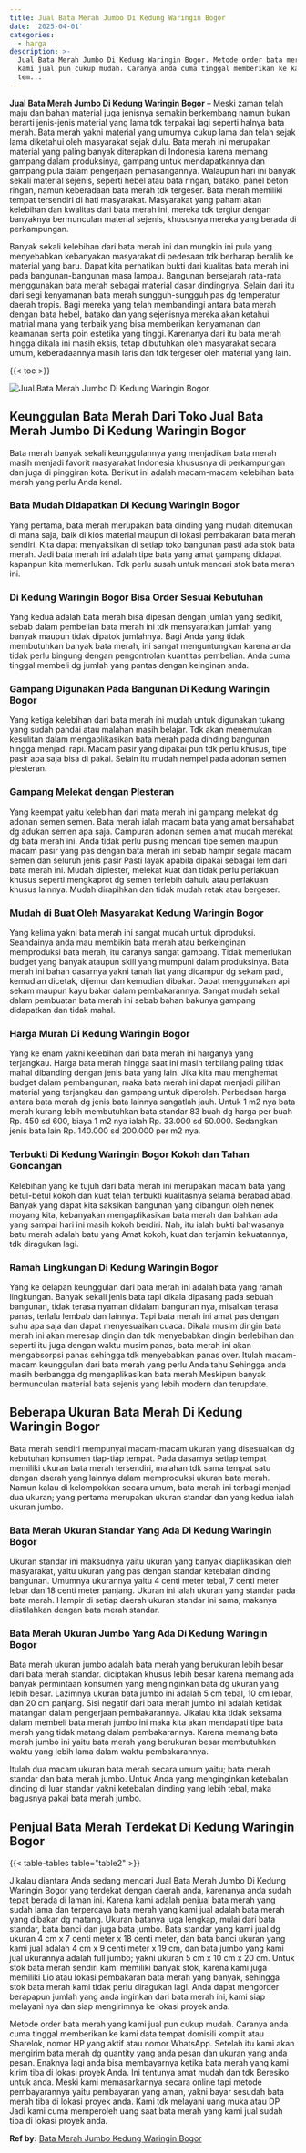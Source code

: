 ```yaml
---
title: Jual Bata Merah Jumbo Di Kedung Waringin Bogor
date: '2025-04-01'
categories:
  - harga
description: >-
  Jual Bata Merah Jumbo Di Kedung Waringin Bogor. Metode order bata merah yang
  kami jual pun cukup mudah. Caranya anda cuma tinggal memberikan ke kami data
  tem...
---
```


**Jual Bata Merah Jumbo Di Kedung Waringin Bogor** – Meski zaman telah maju dan bahan material juga jenisnya semakin berkembang namun bukan berarti jenis-jenis material yang lama tdk terpakai lagi seperti halnya bata merah. Bata merah yakni material yang umurnya cukup lama dan telah sejak lama diketahui oleh masyarakat sejak dulu. Bata merah ini merupakan material yang paling banyak diterapkan di Indonesia karena memang gampang dalam produksinya, gampang untuk mendapatkannya dan gampang pula dalam pengerjaan pemasangannya. Walaupun hari ini banyak sekali material sejenis, seperti hebel atau bata ringan, batako, panel beton ringan, namun keberadaan bata merah tdk tergeser. Bata merah memiliki tempat tersendiri di hati masyarakat. Masyarakat yang paham akan kelebihan dan kwalitas dari bata merah ini, mereka tdk tergiur dengan banyaknya bermunculan material sejenis, khususnya mereka yang berada di perkampungan.

Banyak sekali kelebihan dari bata merah ini dan mungkin ini pula yang menyebabkan kebanyakan masyarakat di pedesaan tdk berharap beralih ke material yang baru. Dapat kita perhatikan bukti dari kualitas bata merah ini pada bangunan-bangunan masa lampau. Bangunan bersejarah rata-rata menggunakan bata merah sebagai material dasar dindingnya. Selain dari itu dari segi kenyamanan bata merah sungguh-sungguh pas dg temperatur daerah tropis. Bagi mereka yang telah membandingi antara bata merah dengan bata hebel, batako dan yang sejenisnya mereka akan ketahui matrial mana yang terbaik yang bisa memberikan kenyamanan dan keamanan serta poin estetika yang tinggi. Karenanya dari itu bata merah hingga dikala ini masih eksis, tetap dibutuhkan oleh masyarakat secara umum, keberadaannya masih laris dan tdk tergeser oleh material yang lain.

{{< toc >}}

![Jual Bata Merah Jumbo Di Kedung Waringin Bogor](/images/jual-bata-merah-29.png)

## Keunggulan Bata Merah Dari Toko Jual Bata Merah Jumbo Di Kedung Waringin Bogor

Bata merah banyak sekali keunggulannya yang menjadikan bata merah masih menjadi favorit masyarakat Indonesia khususnya di perkampungan dan juga di pinggiran kota. Berikut ini adalah macam-macam kelebihan bata merah yang perlu Anda kenal.

### Bata Mudah Didapatkan Di Kedung Waringin Bogor

Yang pertama, bata merah merupakan bata dinding yang mudah ditemukan di mana saja, baik di kios material maupun di lokasi pembakaran bata merah sendiri. Kita dapat menyaksikan di setiap toko bangunan pasti ada stok bata merah. Jadi bata merah ini adalah tipe bata yang amat gampang didapat kapanpun kita memerlukan. Tdk perlu susah untuk mencari stok bata merah ini.

### Di Kedung Waringin Bogor Bisa Order Sesuai Kebutuhan

Yang kedua adalah bata merah bisa dipesan dengan jumlah yang sedikit, sebab dalam pembelian bata merah ini tdk mensyaratkan jumlah yang banyak maupun tidak dipatok jumlahnya. Bagi Anda yang tidak membutuhkan banyak bata merah, ini sangat menguntungkan karena anda tidak perlu bingung dengan pengontrolan kuantitas pembelian. Anda cuma tinggal membeli dg jumlah yang pantas dengan keinginan anda.

### Gampang Digunakan Pada Bangunan Di Kedung Waringin Bogor

Yang ketiga kelebihan dari bata merah ini mudah untuk digunakan tukang yang sudah pandai atau malahan masih belajar. Tdk akan menemukan kesulitan dalam mengaplikasikan bata merah pada dinding bangunan hingga menjadi rapi. Macam pasir yang dipakai pun tdk perlu khusus, tipe pasir apa saja bisa di pakai. Selain itu mudah nempel pada adonan semen plesteran.

### Gampang Melekat dengan Plesteran

Yang keempat yaitu kelebihan dari mata merah ini gampang melekat dg adonan semen semen. Bata merah ialah macam bata yang amat bersahabat dg adukan semen apa saja. Campuran adonan semen amat mudah merekat dg bata merah ini. Anda tidak perlu pusing mencari tipe semen maupun macam pasir yang pas dengan bata merah ini sebab hampir segala macam semen dan seluruh jenis pasir Pasti layak apabila dipakai sebagai lem dari bata merah ini. Mudah diplester, melekat kuat dan tidak perlu perlakuan khusus seperti mengkaprot dg semen terlebih dahulu atau perlakuan khusus lainnya. Mudah dirapihkan dan tidak mudah retak atau bergeser.

### Mudah di Buat Oleh Masyarakat Kedung Waringin Bogor

Yang kelima yakni bata merah ini sangat mudah untuk diproduksi. Seandainya anda mau membikin bata merah atau berkeinginan memproduksi bata merah, itu caranya sangat gampang. Tidak memerlukan budget yang banyak ataupun skill yang mumpuni dalam produksinya. Bata merah ini bahan dasarnya yakni tanah liat yang dicampur dg sekam padi, kemudian dicetak, dijemur dan kemudian dibakar. Dapat menggunakan api sekam maupun kayu bakar dalam pembakarannya. Sangat mudah sekali dalam pembuatan bata merah ini sebab bahan bakunya gampang didapatkan dan tidak mahal.

### Harga Murah Di Kedung Waringin Bogor

Yang ke enam yakni kelebihan dari bata merah ini harganya yang terjangkau. Harga bata merah hingga saat ini masih terbilang paling tidak mahal dibanding dengan jenis bata yang lain. Jika kita mau menghemat budget dalam pembangunan, maka bata merah ini dapat menjadi pilihan material yang terjangkau dan gampang untuk diperoleh. Perbedaan harga antara bata merah dg jenis bata lainnya sangatlah jauh. Untuk 1 m2 nya bata merah kurang lebih membutuhkan bata standar 83 buah dg harga per buah Rp. 450 sd 600, biaya 1 m2 nya ialah Rp. 33.000 sd 50.000. Sedangkan jenis bata lain Rp. 140.000 sd 200.000 per m2 nya.

### Terbukti Di Kedung Waringin Bogor Kokoh dan Tahan Goncangan

Kelebihan yang ke tujuh dari bata merah ini merupakan macam bata yang betul-betul kokoh dan kuat telah terbukti kualitasnya selama berabad abad. Banyak yang dapat kita saksikan bangunan yang dibangun oleh nenek moyang kita, kebanyakan mengaplikasikan bata merah dan bahkan ada yang sampai hari ini masih kokoh berdiri. Nah, itu ialah bukti bahwasanya batu merah adalah batu yang Amat kokoh, kuat dan terjamin kekuatannya, tdk diragukan lagi.

### Ramah Lingkungan Di Kedung Waringin Bogor

Yang ke delapan keunggulan dari bata merah ini adalah bata yang ramah lingkungan. Banyak sekali jenis bata tapi dikala dipasang pada sebuah bangunan, tidak terasa nyaman didalam bangunan nya, misalkan terasa panas, terlalu lembab dan lainnya. Tapi bata merah ini amat pas dengan suhu apa saja dan dapat menyesuaikan cuaca. Dikala musim dingin bata merah ini akan meresap dingin dan tdk menyebabkan dingin berlebihan dan seperti itu juga dengan waktu musim panas, bata merah ini akan mengabsorpsi panas sehingga tdk menyebabkan panas over. Itulah macam-macam keunggulan dari bata merah yang perlu Anda tahu Sehingga anda masih berbangga dg mengaplikasikan bata merah Meskipun banyak bermunculan material bata sejenis yang lebih modern dan terupdate.

## Beberapa Ukuran Bata Merah Di Kedung Waringin Bogor

Bata merah sendiri mempunyai macam-macam ukuran yang disesuaikan dg kebutuhan konsumen tiap-tiap tempat. Pada dasarnya setiap tempat memiliki ukuran bata merah tersendiri, malahan tdk sama tempat satu dengan daerah yang lainnya dalam memproduksi ukuran bata merah. Namun kalau di kelompokkan secara umum, bata merah ini terbagi menjadi dua ukuran; yang pertama merupakan ukuran standar dan yang kedua ialah ukuran jumbo.

### Bata Merah Ukuran Standar Yang Ada Di Kedung Waringin Bogor

Ukuran standar ini maksudnya yaitu ukuran yang banyak diaplikasikan oleh masyarakat, yaitu ukuran yang pas dengan standar ketebalan dinding bangunan. Umumnya ukurannya yaitu 4 centi meter tebal, 7 centi meter lebar dan 18 centi meter panjang. Ukuran ini ialah ukuran yang standar pada bata merah. Hampir di setiap daerah ukuran standar ini sama, makanya diistilahkan dengan bata merah standar.

### Bata Merah Ukuran Jumbo Yang Ada Di Kedung Waringin Bogor

Bata merah ukuran jumbo adalah bata merah yang berukuran lebih besar dari bata merah standar. diciptakan khusus lebih besar karena memang ada banyak permintaan konsumen yang menginginkan bata dg ukuran yang lebih besar. Lazimnya ukuran bata jumbo ini adalah 5 cm tebal, 10 cm lebar, dan 20 cm panjang. Sisi negatif dari bata merah jumbo ini adalah ketidak matangan dalam pengerjaan pembakarannya. Jikalau kita tidak seksama dalam membeli bata merah jumbo ini maka kita akan mendapati tipe bata merah yang tidak matang dalam pembakarannya. Karena memang bata merah jumbo ini yaitu bata merah yang berukuran besar membutuhkan waktu yang lebih lama dalam waktu pembakarannya.

Itulah dua macam ukuran bata merah secara umum yaitu; bata merah standar dan bata merah jumbo. Untuk Anda yang menginginkan ketebalan dinding di luar standar yakni ketebalan dinding yang lebih tebal, maka bagusnya pakai bata merah jumbo.

## Penjual Bata Merah Terdekat Di Kedung Waringin Bogor

{{< table-tables table="table2" >}}

Jikalau diantara Anda sedang mencari Jual Bata Merah Jumbo Di Kedung Waringin Bogor yang terdekat dengan daerah anda, karenanya anda sudah tepat berada di laman ini. Karena kami adalah penjual bata merah yang sudah lama dan terpercaya bata merah yang kami jual adalah bata merah yang dibakar dg matang. Ukuran batanya juga lengkap, mulai dari bata standar, bata banci dan juga bata jumbo. Bata standar yang kami jual dg ukuran 4 cm x 7 centi meter x 18 centi meter, dan bata banci ukuran yang kami jual adalah 4 cm x 9 centi meter x 19 cm, dan bata jumbo yang kami jual ukurannya adalah full jumbo; yakni ukuran 5 cm x 10 cm x 20 cm. Untuk stok bata merah sendiri kami memiliki banyak stok, karena kami juga memiliki Lio atau lokasi pembakaran bata merah yang banyak, sehingga stok bata merah kami tidak perlu diragukan lagi. Anda dapat mengorder berapapun jumlah yang anda inginkan dari bata merah ini, kami siap melayani nya dan siap mengirimnya ke lokasi proyek anda.

Metode order bata merah yang kami jual pun cukup mudah. Caranya anda cuma tinggal memberikan ke kami data tempat domisili komplit atau Sharelok, nomor HP yang aktif atau nomor WhatsApp. Setelah itu kami akan mengirim bata merah dg quantity yang anda pesan dan ukuran yang anda pesan. Enaknya lagi anda bisa membayarnya ketika bata merah yang kami kirim tiba di lokasi proyek Anda. Ini tentunya amat mudah dan tdk Beresiko untuk anda. Meski kami memasarkannya secara online tapi metode pembayarannya yaitu pembayaran yang aman, yakni bayar sesudah bata merah tiba di lokasi proyek anda. Kami tdk melayani uang muka atau DP Jadi kami cuma memperoleh uang saat bata merah yang kami jual sudah tiba di lokasi proyek anda.

**Ref by:** [Bata Merah Jumbo Kedung Waringin Bogor](https://id.wikipedia.org/wiki/Bata)
